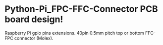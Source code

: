 # Python-Pi_FPC-FFC-Connector PCB board design!
Raspberry Pi gpio pins extensions. 
40pin 0.5mm pitch top or bottom FFC-FPC connector (Molex). 
